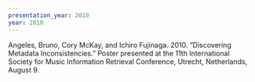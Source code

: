```yaml
---
presentation_year: 2010
year: 2010
---
```


Angeles, Bruno, Cory McKay, and Ichiro Fujinaga. 2010. “Discovering Metadata Inconsistencies.” Poster presented at the 11th International Society for Music Information Retrieval Conference, Utrecht, Netherlands, August 9.